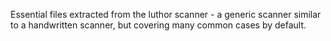 Essential files extracted from the luthor scanner - a generic scanner
similar to a handwritten scanner, but covering many common cases by
default.
